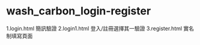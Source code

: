 # wash_carbon_login-register

1.login.html      簡訊驗證 
2.login1.html     登入/註冊選擇其一驗證
3.register.html   實名制填寫頁面
